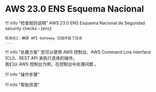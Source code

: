 # AWS 23.0 ENS Esquema Nacional

!!! info "检查规则说明"
    AWS 23.0 ENS Esquema Nacional de Seguridad security checks - [ens]
    
    检测点1：确保 API Gateway 已经开启了日志
    ...

    
!!! info "处置方案"
    您可以使用 AWS 控制台、AWS Command Line Interface (CLI)、REST API 来执行具体的操作。   
    我们以 AWS 控制台为例，在控制台中处理问题 。



!!! info "操作步骤"





!!! info "帮助资源"
    